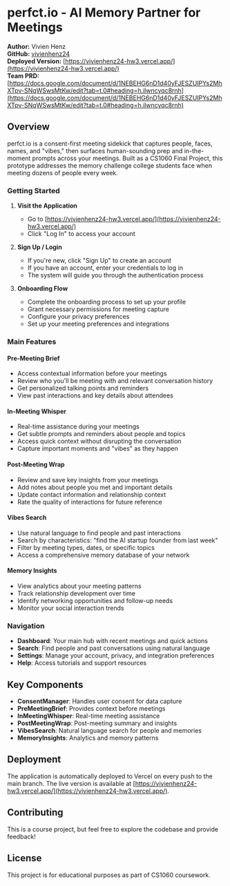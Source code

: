 # perfct.io - AI Memory Partner for Meetings

**Author:** Vivien Henz  
**GitHub:** [vivienhenz24](https://github.com/vivienhenz24)  
**Deployed Version:** [https://vivienhenz24-hw3.vercel.app/](https://vivienhenz24-hw3.vercel.app/)  
**Team PRD:** [https://docs.google.com/document/d/1NEBEHG6nD1d40yFJESZUIPYs2MhXTpv-SNqWSwsMtKw/edit?tab=t.0#heading=h.ilwncyqc8rnh](https://docs.google.com/document/d/1NEBEHG6nD1d40yFJESZUIPYs2MhXTpv-SNqWSwsMtKw/edit?tab=t.0#heading=h.ilwncyqc8rnh)

## Overview

perfct.io is a consent-first meeting sidekick that captures people, faces, names, and "vibes," then surfaces human-sounding prep and in-the-moment prompts across your meetings. Built as a CS1060 Final Project, this prototype addresses the memory challenge college students face when meeting dozens of people every week.

### Getting Started

1. **Visit the Application**
   - Go to [https://vivienhenz24-hw3.vercel.app/](https://vivienhenz24-hw3.vercel.app/)
   - Click "Log In" to access your account

2. **Sign Up / Login**
   - If you're new, click "Sign Up" to create an account
   - If you have an account, enter your credentials to log in
   - The system will guide you through the authentication process

3. **Onboarding Flow**
   - Complete the onboarding process to set up your profile
   - Grant necessary permissions for meeting capture
   - Configure your privacy preferences
   - Set up your meeting preferences and integrations

### Main Features

#### Pre-Meeting Brief
- Access contextual information before your meetings
- Review who you'll be meeting with and relevant conversation history
- Get personalized talking points and reminders
- View past interactions and key details about attendees

#### In-Meeting Whisper
- Real-time assistance during your meetings
- Get subtle prompts and reminders about people and topics
- Access quick context without disrupting the conversation
- Capture important moments and "vibes" as they happen

#### Post-Meeting Wrap
- Review and save key insights from your meetings
- Add notes about people you met and important details
- Update contact information and relationship context
- Rate the quality of interactions for future reference

#### Vibes Search
- Use natural language to find people and past interactions
- Search by characteristics: "find the AI startup founder from last week"
- Filter by meeting types, dates, or specific topics
- Access a comprehensive memory database of your network

#### Memory Insights
- View analytics about your meeting patterns
- Track relationship development over time
- Identify networking opportunities and follow-up needs
- Monitor your social interaction trends

### Navigation

- **Dashboard**: Your main hub with recent meetings and quick actions
- **Search**: Find people and past conversations using natural language
- **Settings**: Manage your account, privacy, and integration preferences
- **Help**: Access tutorials and support resources

## Key Components

- **ConsentManager**: Handles user consent for data capture
- **PreMeetingBrief**: Provides context before meetings
- **InMeetingWhisper**: Real-time meeting assistance
- **PostMeetingWrap**: Post-meeting summary and insights
- **VibesSearch**: Natural language search for people and memories
- **MemoryInsights**: Analytics and memory patterns

## Deployment

The application is automatically deployed to Vercel on every push to the main branch. The live version is available at [https://vivienhenz24-hw3.vercel.app/](https://vivienhenz24-hw3.vercel.app/).

## Contributing

This is a course project, but feel free to explore the codebase and provide feedback!

## License

This project is for educational purposes as part of CS1060 coursework.